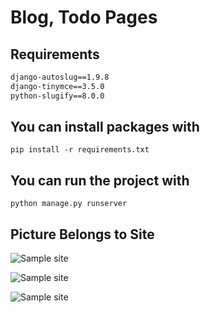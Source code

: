 # Blog, Todo Pages

## Requirements
```Django==4.1.5
django-autoslug==1.9.8
django-tinymce==3.5.0
python-slugify==8.0.0
```
## You can install packages with
```pip install -r requirements.txt```

## You can run the project with
```python manage.py runserver```

## Picture Belongs to Site

![Sample site](config/assets/Screenshot%202023-02-05%20at%2021.05.12.png)

![Sample site](config/assets/Screenshot%202023-02-05%20at%2021.05.26.png)

![Sample site](config/assets/Screenshot%202023-02-05%20at%2021.05.39.png)
